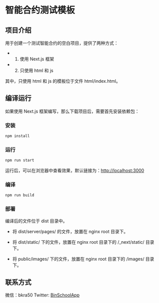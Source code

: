 # 智能合约测试模板

## 项目介绍

用于创建一个测试智能合约的空白项目，提供了两种方式：

- 1. 使用 Next.js 框架
- 2. 只使用 html 和 js

其中，只使用 html 和 js 的模板位于文件 html/index.html。

## 编译运行

如果使用 Next.js 框架编写，那么下载项目后，需要首先安装依赖包：

### 安装

```bash
npm install
```

### 运行

```bash
npm run start
```

运行后，可以在浏览器中查看效果，默认链接为：[http://localhost:3000](http://localhost:3000)

### 编译

```bash
npm run build
```

### 部署

编译后的文件位于 dist 目录中。

- 将 dist/server/pages/ 的文件，放置在 nginx root 目录下。

- 将 dist/static/ 下的文件，放置在 nginx root 目录下的 /_next/static/ 目录下。

- 将 public/images/ 下的文件，放置在 nginx root 目录下的 /images/ 目录下。


## 联系方式
微信：bkra50  Twitter: [BinSchoolApp](https://twitter.com/BinSchoolApp)